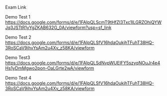 Exam Link


Demo Test 1
https://docs.google.com/forms/d/e/1FAIpQLScmT9tHfZl3Txc1ILGRZOhiQYWJq3JSTtR1yYgZKAB632G_0A/viewform?usp=sf_link


Demo Test 2
https://docs.google.com/forms/d/e/1FAIpQLSfV16hdaOukjhTFuhT38HQ-3RoSCaV9ihvYsAm2u4Xv_z58KA/viewform

Demo Test3
https://docs.google.com/forms/d/e/1FAIpQLSdNvpWUElFY5szyqNOuJr4e4Hs1yDmMgwo2pon-OaLGrte2wA/viewform

Demo Test 4
https://docs.google.com/forms/d/e/1FAIpQLSfV16hdaOukjhTFuhT38HQ-3RoSCaV9ihvYsAm2u4Xv_z58KA/viewform
